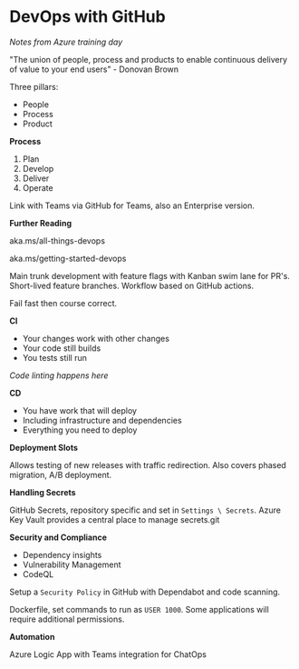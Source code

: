 # DevOps with GitHub

*Notes from Azure training day*

"The union of people, process and products to enable continuous delivery of value to your end users" - Donovan Brown

Three pillars:

- People
- Process
- Product

**Process**

1. Plan
2. Develop
3. Deliver
4. Operate

Link with Teams via GitHub for Teams, also an Enterprise version.

**Further Reading**

aka.ms/all-things-devops

aka.ms/getting-started-devops

Main trunk development with feature flags with Kanban swim lane for PR's.  Short-lived feature branches.  Workflow based on GitHub actions.

Fail fast then course correct.

**CI**

- Your changes work with other changes
- Your code still builds
- You tests still run

*Code linting happens here*

**CD**

- You have work that will deploy
- Including infrastructure and dependencies
- Everything you need to deploy

**Deployment Slots**

Allows testing of new releases with traffic redirection.  Also covers phased migration, A/B deployment.

**Handling Secrets**

GitHub Secrets, repository specific and set  in `Settings \ Secrets`.  Azure Key Vault provides a central place to manage secrets.git

**Security and Compliance**

- Dependency insights
- Vulnerability Management
- CodeQL

Setup a `Security Policy` in GitHub with Dependabot and code scanning.

Dockerfile, set commands to run as `USER 1000`.  Some applications will require additional permissions. 

**Automation**

Azure Logic App with Teams integration for ChatOps


